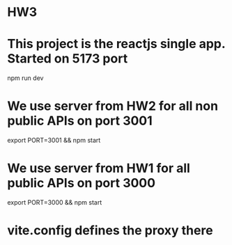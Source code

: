 # HW3


# This project is the reactjs single app. Started on 5173 port
npm run dev

# We use server from HW2 for all non public APIs on port 3001
export PORT=3001 && npm start

# We use server from HW1 for all public APIs on port 3000
export PORT=3000 && npm start

# vite.config defines the proxy there

